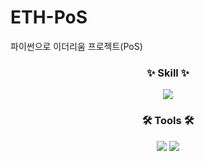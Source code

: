 # ETH-PoS
파이썬으로 이더리움 프로젝트(PoS)
<h3 align="center">✨ Skill ✨</h3>
<div align="center">
<img src="https://img.shields.io/badge/python-3670A0?style=for-the-badge&logo=python&logoColor=ffdd54" />
</div>
<h3 align="center">🛠 Tools 🛠</h3>
<div align="center">
<img src="https://img.shields.io/badge/VSCode-2C2C32.svg?style=for-the-badge&logo=visual-studio-code&logoColor=22ABF3" /> <img src="https://img.shields.io/badge/jupyter-2C2C32.svg?style=for-the-badge&logo=jupyter&logoColor=F37726" />
</div>
